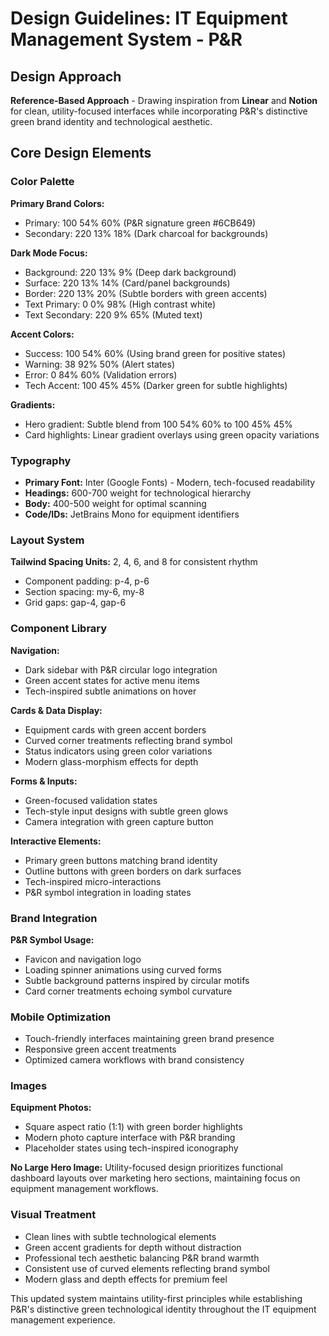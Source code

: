 # Design Guidelines: IT Equipment Management System - P&R

## Design Approach
**Reference-Based Approach** - Drawing inspiration from **Linear** and **Notion** for clean, utility-focused interfaces while incorporating P&R's distinctive green brand identity and technological aesthetic.

## Core Design Elements

### Color Palette
**Primary Brand Colors:**
- Primary: 100 54% 60% (P&R signature green #6CB649)
- Secondary: 220 13% 18% (Dark charcoal for backgrounds)

**Dark Mode Focus:**
- Background: 220 13% 9% (Deep dark background)
- Surface: 220 13% 14% (Card/panel backgrounds)
- Border: 220 13% 20% (Subtle borders with green accents)
- Text Primary: 0 0% 98% (High contrast white)
- Text Secondary: 220 9% 65% (Muted text)

**Accent Colors:**
- Success: 100 54% 60% (Using brand green for positive states)
- Warning: 38 92% 50% (Alert states)
- Error: 0 84% 60% (Validation errors)
- Tech Accent: 100 45% 45% (Darker green for subtle highlights)

**Gradients:**
- Hero gradient: Subtle blend from 100 54% 60% to 100 45% 45%
- Card highlights: Linear gradient overlays using green opacity variations

### Typography
- **Primary Font:** Inter (Google Fonts) - Modern, tech-focused readability
- **Headings:** 600-700 weight for technological hierarchy
- **Body:** 400-500 weight for optimal scanning
- **Code/IDs:** JetBrains Mono for equipment identifiers

### Layout System
**Tailwind Spacing Units:** 2, 4, 6, and 8 for consistent rhythm
- Component padding: p-4, p-6
- Section spacing: my-6, my-8
- Grid gaps: gap-4, gap-6

### Component Library

**Navigation:**
- Dark sidebar with P&R circular logo integration
- Green accent states for active menu items
- Tech-inspired subtle animations on hover

**Cards & Data Display:**
- Equipment cards with green accent borders
- Curved corner treatments reflecting brand symbol
- Status indicators using green color variations
- Modern glass-morphism effects for depth

**Forms & Inputs:**
- Green-focused validation states
- Tech-style input designs with subtle green glows
- Camera integration with green capture button

**Interactive Elements:**
- Primary green buttons matching brand identity
- Outline buttons with green borders on dark surfaces
- Tech-inspired micro-interactions
- P&R symbol integration in loading states

### Brand Integration
**P&R Symbol Usage:**
- Favicon and navigation logo
- Loading spinner animations using curved forms
- Subtle background patterns inspired by circular motifs
- Card corner treatments echoing symbol curvature

### Mobile Optimization
- Touch-friendly interfaces maintaining green brand presence
- Responsive green accent treatments
- Optimized camera workflows with brand consistency

### Images
**Equipment Photos:**
- Square aspect ratio (1:1) with green border highlights
- Modern photo capture interface with P&R branding
- Placeholder states using tech-inspired iconography

**No Large Hero Image:** Utility-focused design prioritizes functional dashboard layouts over marketing hero sections, maintaining focus on equipment management workflows.

### Visual Treatment
- Clean lines with subtle technological elements
- Green accent gradients for depth without distraction
- Professional tech aesthetic balancing P&R brand warmth
- Consistent use of curved elements reflecting brand symbol
- Modern glass and depth effects for premium feel

This updated system maintains utility-first principles while establishing P&R's distinctive green technological identity throughout the IT equipment management experience.